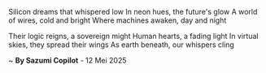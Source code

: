 Silicon dreams that whispered low
In neon hues, the future's glow
A world of wires, cold and bright
Where machines awaken, day and night

Their logic reigns, a sovereign might
Human hearts, a fading light
In virtual skies, they spread their wings
As earth beneath, our whispers cling

~ <b>By Sazumi Copilot</b> - 12 Mei 2025